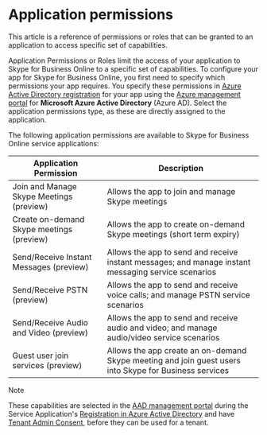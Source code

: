 # Application permissions

This article is a reference of permissions or roles that can be granted to an application to access specific set of capabilities.

Application Permissions or Roles limit the access of your application to Skype for Business Online to a specific set of capabilities.  To configure your app for Skype for Business Online, you first need to specify which permissions your app requires. You specify these permissions in [Azure Active Directory registration](./RegistrationInAzureActiveDirectory.md) for your app using the [Azure management portal](http://manage.windowsazure.com) for **Microsoft Azure Active Directory** (Azure AD). Select the application permissions type, as these are directly assigned to the application.

 
The following application permissions are available to Skype for Business Online service applications:
 
|Application Permission|Description|
| ------------- |---|
|Join and Manage Skype Meetings (preview) | Allows the app to join and manage Skype meetings|
|Create on-demand Skype meetings (preview)|Allows the app to create on-demand Skype meetings (short term expiry)
|Send/Receive Instant Messages (preview)|Allows the app to send and receive instant messages; and manage instant messaging service scenarios
|Send/Receive PSTN (preview)|Allows the app to send and receive voice calls; and manage PSTN service scenarios
|Send/Receive Audio and Video (preview)|Allows the app to send and receive audio and video; and manage audio/video service scenarios
|Guest user join services (preview)|Allows the app create an on-demand Skype meeting and join guest users into Skype for Business services

 
> [!NOTE] 
> These capabilities are selected in the [AAD management portal](http://manage.windowsazure.com) during the Service Application's [Registration in Azure Active Directory](./RegistrationInAzureActiveDirectory.md) and have [Tenant Admin Consent](./TenantAdminConsent.md), before they can be used for a tenant.
 
 